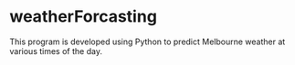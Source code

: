 # weatherForcasting
This program is developed using Python to predict Melbourne weather at various times of the day.
